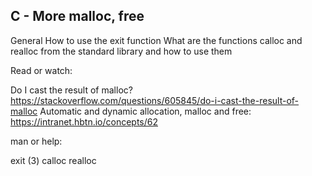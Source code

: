 ## C - More malloc, free

General
How to use the exit function
What are the functions calloc and realloc from the standard library and how to use them

Read or watch:

Do I cast the result of malloc?
https://stackoverflow.com/questions/605845/do-i-cast-the-result-of-malloc
Automatic and dynamic allocation, malloc and free:
https://intranet.hbtn.io/concepts/62

man or help:

exit (3)
calloc
realloc
